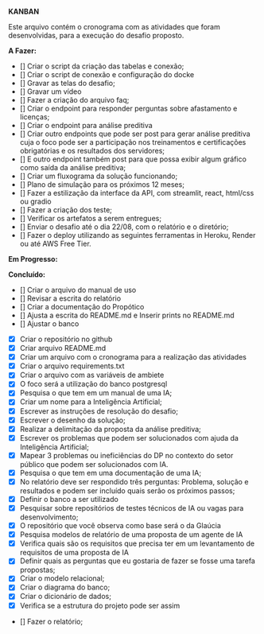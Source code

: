 **KANBAN**

Este arquivo contém o cronograma com as atividades que foram desenvolvidas, para a execução do desafio proposto.

**A Fazer:**

- [] Criar o script da criação das tabelas e conexão;
- [] Criar o script de conexão e configuração do docke
- [] Gravar as telas do desafio;
- [] Gravar um vídeo
- [] Fazer a criação do arquivo faq;
- [] Criar o endpoint para responder perguntas sobre afastamento e licenças;
- [] Criar o endpoint para análise preditiva  
- [] Criar outro endpoints que pode ser post para gerar análise preditiva cuja o foco pode ser a participação nos treinamentos e certificações obrigatórias e os resultados dos servidores;
- [] E outro endpoint também post para que possa exibir algum gráfico como saída da análise preditiva;
- [] Criar um fluxograma da solução funcionando;
- [] Plano de simulação para os próximos 12 meses;
- [] Fazer a estilização da interface da API, com streamlit, react, html/css ou gradio
- [] Fazer a criação dos teste;
- [] Verificar os artefatos a serem entregues;
- [] Enviar o desafio até o dia 22/08, com o relatório e o diretório;
- [] Fazer o deploy utilizando as seguintes ferramentas in Heroku, Render ou até AWS Free Tier.


**Em Progresso:**


**Concluído:**

- [] Criar o arquivo do manual de uso
- [] Revisar a escrita do relatório
- [] Criar a documentação do Propótico 
- [] Ajusta a escrita do README.md e Inserir prints no README.md
- [] Ajustar o banco


- [x] Criar o repositório no github
- [x] Criar arquivo README.md
- [x] Criar um arquivo com o cronograma para a realização das atividades
- [x] Criar o arquivo requirements.txt
- [x] Criar o arquivo com as variáveis de ambiete
- [x] O foco será a utilização do banco postgresql
- [x] Pesquisa o que tem em um manual de uma IA;
- [x] Criar um nome para a Inteligência Artificial;
- [x] Escrever as instruções de resolução do desafio;
- [x] Escrever o desenho da solução;
- [x] Realizar a delimitação da proposta da análise preditiva;
- [x] Escrever os problemas que podem ser solucionados com ajuda da Inteligência Artificial;
- [x] Mapear 3 problemas ou ineficiências do DP no contexto do setor público que podem ser 
solucionados com IA. 
- [x] Pesquisa o que tem em uma documentação de uma IA;
- [x] No relatório deve ser respondido três perguntas: Problema, solução e resultados e podem ser incluído quais serão os próximos passos; 
- [x] Definir o banco a ser utilizado
- [x] Pesquisar sobre repositórios de testes técnicos de IA ou vagas para desenvolvimento; 
- [x] O repositório que você observa como base será o da Glaúcia
- [x] Pesquisa modelos de relatório de uma proposta de um agente de IA 
- [x] Verifica quais são os requisitos que precisa ter em um levantamento de requisitos de uma proposta de IA
- [x] Definir quais as perguntas que eu gostaria de fazer se fosse uma tarefa propostas;
- [x] Criar o modelo relacional;
- [x] Criar o diagrama do banco;
- [x] Criar o dicionário de dados;
- [x] Verifica se a estrutura do projeto pode ser assim
- [] Fazer o relatório;